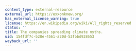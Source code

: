 ```yaml
---
content_type: external-resource
external_url: https://exxonknew.org/
has_external_license_warning: true
license: https://en.wikipedia.org/wiki/All_rights_reserved
status: ''
title: The companies spreading climate myths.
uid: 154fdf7c-b28e-4561-a20d-53fbbd928653
wayback_url: ''
---
```


